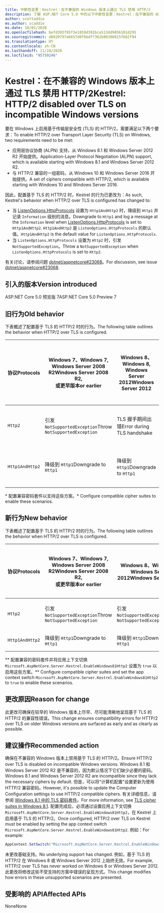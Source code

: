 ```yaml
---
title: 中断性变更：Kestrel：在不兼容的 Windows 版本上通过 TLS 禁用 HTTP/2
description: 了解 ASP.NET Core 5.0 中的以下中断性变更：Kestrel：在不兼容的 Windows 版本上通过 TLS 禁用 HTTP/2
author: scottaddie
ms.author: scaddie
ms.date: 10/01/2020
ms.openlocfilehash: befd393795f3e1859d391bca513dd9856101d295
ms.sourcegitcommit: d8020797a6657d0fbbdff362b80300815f682f94
ms.translationtype: HT
ms.contentlocale: zh-CN
ms.lasthandoff: 11/24/2020
ms.locfileid: "95759246"
---
```

# <a name="kestrel-http2-disabled-over-tls-on-incompatible-windows-versions"></a><span data-ttu-id="7b99f-103">Kestrel：在不兼容的 Windows 版本上通过 TLS 禁用 HTTP/2</span><span class="sxs-lookup"><span data-stu-id="7b99f-103">Kestrel: HTTP/2 disabled over TLS on incompatible Windows versions</span></span>

<span data-ttu-id="7b99f-104">要在 Windows 上启用基于传输层安全性 (TLS) 的 HTTP/2，需要满足以下两个要求：</span><span class="sxs-lookup"><span data-stu-id="7b99f-104">To enable HTTP/2 over Transport Layer Security (TLS) on Windows, two requirements need to be met:</span></span>

- <span data-ttu-id="7b99f-105">应用层协议协商 (ALPN) 支持，从 Windows 8.1 和 Windows Server 2012 R2 开始提供。</span><span class="sxs-lookup"><span data-stu-id="7b99f-105">Application-Layer Protocol Negotiation (ALPN) support, which is available starting with Windows 8.1 and Windows Server 2012 R2.</span></span>
- <span data-ttu-id="7b99f-106">与 HTTP/2 兼容的一组密码，从 Windows 10 和 Windows Server 2016 开始提供。</span><span class="sxs-lookup"><span data-stu-id="7b99f-106">A set of ciphers compatible with HTTP/2, which is available starting with Windows 10 and Windows Server 2016.</span></span>

<span data-ttu-id="7b99f-107">因此，配置基于 TLS 的 HTTP/2 时，Kestrel 的行为已更改为：</span><span class="sxs-lookup"><span data-stu-id="7b99f-107">As such, Kestrel's behavior when HTTP/2 over TLS is configured has changed to:</span></span>

- <span data-ttu-id="7b99f-108">当 [ListenOptions.HttpProtocols](/dotnet/api/microsoft.aspnetcore.server.kestrel.core.httpprotocols) 设置为 `Http1AndHttp2` 时，降级到 `Http1` 并记录 `Information` 级别的消息。</span><span class="sxs-lookup"><span data-stu-id="7b99f-108">Downgrade to `Http1` and log a message at the `Information` level when [ListenOptions.HttpProtocols](/dotnet/api/microsoft.aspnetcore.server.kestrel.core.httpprotocols) is set to `Http1AndHttp2`.</span></span> <span data-ttu-id="7b99f-109">`Http1AndHttp2` 是 `ListenOptions.HttpProtocols` 的默认值。</span><span class="sxs-lookup"><span data-stu-id="7b99f-109">`Http1AndHttp2` is the default value for `ListenOptions.HttpProtocols`.</span></span>
- <span data-ttu-id="7b99f-110">当 `ListenOptions.HttpProtocols` 设置为 `Http2` 时，引发 `NotSupportedException`。</span><span class="sxs-lookup"><span data-stu-id="7b99f-110">Throw a `NotSupportedException` when `ListenOptions.HttpProtocols` is set to `Http2`.</span></span>

<span data-ttu-id="7b99f-111">有关讨论，请参阅问题 [dotnet/aspnetcore#23068](https://github.com/dotnet/aspnetcore/issues/23068)。</span><span class="sxs-lookup"><span data-stu-id="7b99f-111">For discussion, see issue [dotnet/aspnetcore#23068](https://github.com/dotnet/aspnetcore/issues/23068).</span></span>

## <a name="version-introduced"></a><span data-ttu-id="7b99f-112">引入的版本</span><span class="sxs-lookup"><span data-stu-id="7b99f-112">Version introduced</span></span>

<span data-ttu-id="7b99f-113">ASP.NET Core 5.0 预览版 7</span><span class="sxs-lookup"><span data-stu-id="7b99f-113">ASP.NET Core 5.0 Preview 7</span></span>

## <a name="old-behavior"></a><span data-ttu-id="7b99f-114">旧行为</span><span class="sxs-lookup"><span data-stu-id="7b99f-114">Old behavior</span></span>

<span data-ttu-id="7b99f-115">下表概述了配置基于 TLS 的 HTTP/2 时的行为。</span><span class="sxs-lookup"><span data-stu-id="7b99f-115">The following table outlines the behavior when HTTP/2 over TLS is configured.</span></span>

| <span data-ttu-id="7b99f-116">协议</span><span class="sxs-lookup"><span data-stu-id="7b99f-116">Protocols</span></span> | <span data-ttu-id="7b99f-117">Windows 7、</span><span class="sxs-lookup"><span data-stu-id="7b99f-117">Windows 7,</span></span><br /><span data-ttu-id="7b99f-118">Windows Server 2008 R2</span><span class="sxs-lookup"><span data-stu-id="7b99f-118">Windows Server 2008 R2,</span></span><br /><span data-ttu-id="7b99f-119">或更早版本</span><span class="sxs-lookup"><span data-stu-id="7b99f-119">or earlier</span></span> | <span data-ttu-id="7b99f-120">Windows 8、</span><span class="sxs-lookup"><span data-stu-id="7b99f-120">Windows 8,</span></span><br /><span data-ttu-id="7b99f-121">Windows Server 2012</span><span class="sxs-lookup"><span data-stu-id="7b99f-121">Windows Server 2012</span></span> | <span data-ttu-id="7b99f-122">Windows 8.1、</span><span class="sxs-lookup"><span data-stu-id="7b99f-122">Windows 8.1,</span></span><br /><span data-ttu-id="7b99f-123">Windows Server 2012 R2</span><span class="sxs-lookup"><span data-stu-id="7b99f-123">Windows Server 2012 R2</span></span> | <span data-ttu-id="7b99f-124">Windows 10、</span><span class="sxs-lookup"><span data-stu-id="7b99f-124">Windows 10,</span></span><br /><span data-ttu-id="7b99f-125">Windows Server 2016</span><span class="sxs-lookup"><span data-stu-id="7b99f-125">Windows Server 2016,</span></span><br /><span data-ttu-id="7b99f-126">或更高版本</span><span class="sxs-lookup"><span data-stu-id="7b99f-126">or newer</span></span> |
|---------------|-----------------------------------------------|--------------------------------|-------------------------------------|------------------------------------------|
| `Http2`         | <span data-ttu-id="7b99f-127">引发 `NotSupportedException`</span><span class="sxs-lookup"><span data-stu-id="7b99f-127">Throw `NotSupportedException`</span></span>                   | <span data-ttu-id="7b99f-128">TLS 握手期间出错</span><span class="sxs-lookup"><span data-stu-id="7b99f-128">Error during TLS handshake</span></span>     | <span data-ttu-id="7b99f-129">TLS 握手期间出错 &ast;</span><span class="sxs-lookup"><span data-stu-id="7b99f-129">Error during TLS handshake &ast;</span></span>     | <span data-ttu-id="7b99f-130">无错误</span><span class="sxs-lookup"><span data-stu-id="7b99f-130">No error</span></span> |
| `Http1AndHttp2` | <span data-ttu-id="7b99f-131">降级到 `Http1`</span><span class="sxs-lookup"><span data-stu-id="7b99f-131">Downgrade to `Http1`</span></span>                    | <span data-ttu-id="7b99f-132">降级到 `Http1`</span><span class="sxs-lookup"><span data-stu-id="7b99f-132">Downgrade to `Http1`</span></span>     | <span data-ttu-id="7b99f-133">TLS 握手期间出错 &ast;</span><span class="sxs-lookup"><span data-stu-id="7b99f-133">Error during TLS handshake &ast;</span></span>     | <span data-ttu-id="7b99f-134">无错误</span><span class="sxs-lookup"><span data-stu-id="7b99f-134">No error</span></span> |

<span data-ttu-id="7b99f-135">&ast; 配置兼容密码套件以支持这些方案。</span><span class="sxs-lookup"><span data-stu-id="7b99f-135">&ast; Configure compatible cipher suites to enable these scenarios.</span></span>

## <a name="new-behavior"></a><span data-ttu-id="7b99f-136">新行为</span><span class="sxs-lookup"><span data-stu-id="7b99f-136">New behavior</span></span>

<span data-ttu-id="7b99f-137">下表概述了配置基于 TLS 的 HTTP/2 时的行为。</span><span class="sxs-lookup"><span data-stu-id="7b99f-137">The following table outlines the behavior when HTTP/2 over TLS is configured.</span></span>

| <span data-ttu-id="7b99f-138">协议</span><span class="sxs-lookup"><span data-stu-id="7b99f-138">Protocols</span></span> | <span data-ttu-id="7b99f-139">Windows 7、</span><span class="sxs-lookup"><span data-stu-id="7b99f-139">Windows 7,</span></span><br /><span data-ttu-id="7b99f-140">Windows Server 2008 R2</span><span class="sxs-lookup"><span data-stu-id="7b99f-140">Windows Server 2008 R2,</span></span><br /><span data-ttu-id="7b99f-141">或更早版本</span><span class="sxs-lookup"><span data-stu-id="7b99f-141">or earlier</span></span> | <span data-ttu-id="7b99f-142">Windows 8、</span><span class="sxs-lookup"><span data-stu-id="7b99f-142">Windows 8,</span></span><br /><span data-ttu-id="7b99f-143">Windows Server 2012</span><span class="sxs-lookup"><span data-stu-id="7b99f-143">Windows Server 2012</span></span> | <span data-ttu-id="7b99f-144">Windows 8.1、</span><span class="sxs-lookup"><span data-stu-id="7b99f-144">Windows 8.1,</span></span><br /><span data-ttu-id="7b99f-145">Windows Server 2012 R2</span><span class="sxs-lookup"><span data-stu-id="7b99f-145">Windows Server 2012 R2</span></span> | <span data-ttu-id="7b99f-146">Windows 10、</span><span class="sxs-lookup"><span data-stu-id="7b99f-146">Windows 10,</span></span><br /><span data-ttu-id="7b99f-147">Windows Server 2016</span><span class="sxs-lookup"><span data-stu-id="7b99f-147">Windows Server 2016,</span></span><br /><span data-ttu-id="7b99f-148">或更高版本</span><span class="sxs-lookup"><span data-stu-id="7b99f-148">or newer</span></span> |
|---------------|-----------------------------------------------|--------------------------------|-------------------------------------|------------------------------------------|
| `Http2`         | <span data-ttu-id="7b99f-149">引发 `NotSupportedException`</span><span class="sxs-lookup"><span data-stu-id="7b99f-149">Throw `NotSupportedException`</span></span>                   | <span data-ttu-id="7b99f-150">引发 `NotSupportedException`</span><span class="sxs-lookup"><span data-stu-id="7b99f-150">Throw `NotSupportedException`</span></span>     | <span data-ttu-id="7b99f-151">引发 `NotSupportedException` &ast;&ast;</span><span class="sxs-lookup"><span data-stu-id="7b99f-151">Throw `NotSupportedException` &ast;&ast;</span></span>     | <span data-ttu-id="7b99f-152">无错误</span><span class="sxs-lookup"><span data-stu-id="7b99f-152">No error</span></span> |
| `Http1AndHttp2` | <span data-ttu-id="7b99f-153">降级到 `Http1`</span><span class="sxs-lookup"><span data-stu-id="7b99f-153">Downgrade to `Http1`</span></span>                    | <span data-ttu-id="7b99f-154">降级到 `Http1`</span><span class="sxs-lookup"><span data-stu-id="7b99f-154">Downgrade to `Http1`</span></span>     | <span data-ttu-id="7b99f-155">降级到 `Http1` &ast;&ast;</span><span class="sxs-lookup"><span data-stu-id="7b99f-155">Downgrade to `Http1` &ast;&ast;</span></span>     | <span data-ttu-id="7b99f-156">无错误</span><span class="sxs-lookup"><span data-stu-id="7b99f-156">No error</span></span> |

<span data-ttu-id="7b99f-157">&ast;&ast; 配置兼容的密码套件并将应用上下文切换 `Microsoft.AspNetCore.Server.Kestrel.EnableWindows81Http2` 设置为 `true` 以启用这些方案。</span><span class="sxs-lookup"><span data-stu-id="7b99f-157">&ast;&ast; Configure compatible cipher suites and set the app context switch `Microsoft.AspNetCore.Server.Kestrel.EnableWindows81Http2` to `true` to enable these scenarios.</span></span>

## <a name="reason-for-change"></a><span data-ttu-id="7b99f-158">更改原因</span><span class="sxs-lookup"><span data-stu-id="7b99f-158">Reason for change</span></span>

<span data-ttu-id="7b99f-159">此更改可确保在较早的 Windows 版本上尽早、尽可能清晰地呈现基于 TLS 的 HTTP/2 的兼容性错误。</span><span class="sxs-lookup"><span data-stu-id="7b99f-159">This change ensures compatibility errors for HTTP/2 over TLS on older Windows versions are surfaced as early and as clearly as possible.</span></span>

## <a name="recommended-action"></a><span data-ttu-id="7b99f-160">建议操作</span><span class="sxs-lookup"><span data-stu-id="7b99f-160">Recommended action</span></span>

<span data-ttu-id="7b99f-161">确保在不兼容的 Windows 版本上禁用基于 TLS 的 HTTP/2。</span><span class="sxs-lookup"><span data-stu-id="7b99f-161">Ensure HTTP/2 over TLS is disabled on incompatible Windows versions.</span></span> <span data-ttu-id="7b99f-162">Windows 8.1 和 Windows Server 2012 R2 是不兼容的，因为默认情况下它们缺少必要的密码。</span><span class="sxs-lookup"><span data-stu-id="7b99f-162">Windows 8.1 and Windows Server 2012 R2 are incompatible since they lack the necessary ciphers by default.</span></span> <span data-ttu-id="7b99f-163">但是，可以将“计算机配置”设置更新为使用 HTTP/2 兼容密码。</span><span class="sxs-lookup"><span data-stu-id="7b99f-163">However, it's possible to update the Computer Configuration settings to use HTTP/2 compatible ciphers.</span></span> <span data-ttu-id="7b99f-164">有关详细信息，请参阅 [Windows 8.1 中的 TLS 密码套件](/windows/win32/secauthn/tls-cipher-suites-in-windows-8-1)。</span><span class="sxs-lookup"><span data-stu-id="7b99f-164">For more information, see [TLS cipher suites in Windows 8.1](/windows/win32/secauthn/tls-cipher-suites-in-windows-8-1).</span></span> <span data-ttu-id="7b99f-165">配置完成后，必须通过设置应用上下文切换 `Microsoft.AspNetCore.Server.Kestrel.EnableWindows81Http2`，在 Kestrel 上启用基于 TLS 的 HTTP/2。</span><span class="sxs-lookup"><span data-stu-id="7b99f-165">Once configured, HTTP/2 over TLS on Kestrel must be enabled by setting the app context switch `Microsoft.AspNetCore.Server.Kestrel.EnableWindows81Http2`.</span></span> <span data-ttu-id="7b99f-166">例如：</span><span class="sxs-lookup"><span data-stu-id="7b99f-166">For example:</span></span>

```csharp
AppContext.SetSwitch("Microsoft.AspNetCore.Server.Kestrel.EnableWindows81Http2", true);
```

<span data-ttu-id="7b99f-167">未更改基础支持。</span><span class="sxs-lookup"><span data-stu-id="7b99f-167">No underlying support has changed.</span></span> <span data-ttu-id="7b99f-168">例如，基于 TLS 的 HTTP/2 在 Windows 8 或 Windows Server 2012 上始终无效。</span><span class="sxs-lookup"><span data-stu-id="7b99f-168">For example, HTTP/2 over TLS has never worked on Windows 8 or Windows Server 2012.</span></span> <span data-ttu-id="7b99f-169">此更改将修改这些不受支持的方案中错误的呈现方式。</span><span class="sxs-lookup"><span data-stu-id="7b99f-169">This change modifies how errors in these unsupported scenarios are presented.</span></span>

## <a name="affected-apis"></a><span data-ttu-id="7b99f-170">受影响的 API</span><span class="sxs-lookup"><span data-stu-id="7b99f-170">Affected APIs</span></span>

<span data-ttu-id="7b99f-171">None</span><span class="sxs-lookup"><span data-stu-id="7b99f-171">None</span></span>

<!--

### Category

ASP.NET Core

### Affected APIs

Not detectable via API analysis

-->
